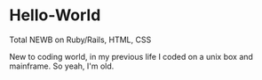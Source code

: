 # Hello-World
Total NEWB on Ruby/Rails, HTML, CSS

New to coding world, in my previous life I coded on a unix box and mainframe. So yeah, I'm old. 
